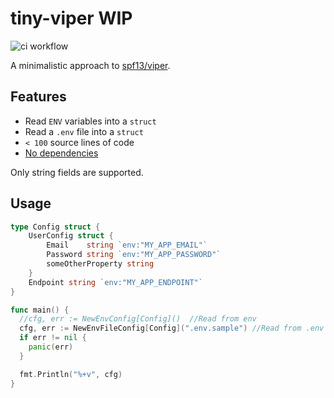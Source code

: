 # tiny-viper WIP

![ci workflow](https://github.com/nobloat/tiny-viper/actions/workflows/ci.yml/badge.svg)

A minimalistic approach to [spf13/viper](https://github.com/spf13/viper).

## Features
- Read `ENV` variables into a `struct`
- Read a `.env` file into a `struct`
- `< 100` source lines of code
- [No dependencies](go.mod)

Only string fields are supported. 

## Usage

```go
type Config struct {
	UserConfig struct {
		Email    string `env:"MY_APP_EMAIL"`
		Password string `env:"MY_APP_PASSWORD"`
        someOtherProperty string
	}
	Endpoint string `env:"MY_APP_ENDPOINT"`
}

func main() {
  //cfg, err := NewEnvConfig[Config]()  //Read from env
  cfg, err := NewEnvFileConfig[Config](".env.sample") //Read from .env file
  if err != nil {
    panic(err)
  }

  fmt.Println("%+v", cfg)
}
```

